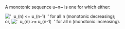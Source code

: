 A monotonic sequence u~n~ is one for which either:

!['  u\_(n) \<= u\_(n-1)  '](../dictionary/equation_images/1197.1..png)
for all n (monotonic decreasing);\
 or,
!['  u\_(n) \>= u\_(n-1)  '](../dictionary/equation_images/1197.2..png)
for all n (monotonic increasing).

